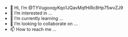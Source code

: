 - 👋 Hi, I’m @TYVugooqyKqo1JQavMqfHiRc8Hp75wvZJ9
- 👀 I’m interested in ...
- 🌱 I’m currently learning ...
- 💞️ I’m looking to collaborate on ...
- 📫 How to reach me ...

<!---
TYVugooqyKqo1JQavMqfHiRc8Hp75wvZJ9/TYVugooqyKqo1JQavMqfHiRc8Hp75wvZJ9 is a ✨ special ✨ repository because its `README.md` (this file) appears on your GitHub profile.
You can click the Preview link to take a look at your changes.
--->
